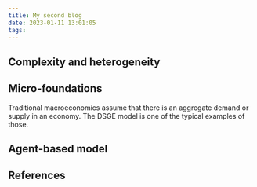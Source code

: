 ```yaml
---
title: My second blog
date: 2023-01-11 13:01:05
tags:
---
```


## Complexity and heterogeneity

## Micro-foundations

Traditional macroeconomics assume that there is an aggregate demand or supply in an economy. The DSGE model is one of the typical examples of those.

## Agent-based model



## References
